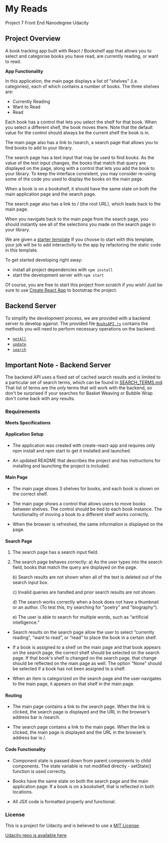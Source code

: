 # My Reads

Project 7 Front End Nanodegree Udacity

## Project Overview

A book tracking app built with React / Bookshelf app that allows you to select and categorise books you have read, are currently reading, or want to read.

**App Functionality**

In this application, the main page displays a list of "shelves" (i.e. categories), each of which contains a number of books. The three shelves are:

* Currently Reading
* Want to Read
* Read

Each book has a control that lets you select the shelf for that book. When you select a different shelf, the book moves there. Note that the default value for the control should always be the current shelf the book is in.

The main page also has a link to /search, a search page that allows you to find books to add to your library.

The search page has a text input that may be used to find books. As the value of the text input changes, the books that match that query are displayed on the page, along with a control that lets you add the book to your library. To keep the interface consistent, you may consider re-using some of the code you used to display the books on the main page.

When a book is on a bookshelf, it should have the same state on both the main application page and the search page.

The search page also has a link to / (the root URL), which leads back to the main page.

When you navigate back to the main page from the search page, you should instantly see all of the selections you made on the search page in your library.

We are given a [starter template](https://github.com/udacity/reactnd-project-myreads-starter) If you choose to start with this template, your job will be to add interactivity to the app by refactoring the static code in this template.

To get started developing right away:

* install all project dependencies with `npm install`
* start the development server with `npm start`

Of course, you are free to start this project from scratch if you wish! Just be sure to use [Create React App](https://github.com/facebookincubator/create-react-app) to bootstrap the project.

## Backend Server

To simplify the development process, we are provided with a backend server to develop against. The provided file [`BooksAPI.js`](src/BooksAPI.js) contains the methods you will need to perform necessary operations on the backend:

* [`getAll`](#getall)
* [`update`](#update)
* [`search`](#search)

## Important Note - Backend Server
The backend API uses a fixed set of cached search results and is limited to a particular set of search terms, which can be found in [SEARCH_TERMS.md](SEARCH_TERMS.md). That list of terms are the _only_ terms that will work with the backend, so don't be surprised if your searches for Basket Weaving or Bubble Wrap don't come back with any results.

### Requirements

**Meets Specifications**

#### Application Setup

* The application was created with create-react-app and requires only npm install and npm start to get it installed and launched.

* An updated README that describes the project and has instructions for installing and launching the project is included.

#### Main Page

* The main page shows 3 shelves for books, and each book is shown on the correct shelf.

* The main page shows a control that allows users to move books between shelves. The control should be tied to each book instance. The functionality of moving a book to a different shelf works correctly.

* When the browser is refreshed, the same information is displayed on the page.

#### Search Page

1. The search page has a search input field.

2. The search page behaves correctly:
    a) As the user types into the search field, books that match the query are displayed on the page.

    b) Search results are not shown when all of the text is deleted out of the search input box.

    c) Invalid queries are handled and prior search results are not shown.

    d) The search works correctly when a book does not have a thumbnail or an author. (To test this, try searching for "poetry" and "biography").

    e) The user is able to search for multiple words, such as “artificial intelligence.”

* Search results on the search page allow the user to select “currently reading”, “want to read”, or “read” to place the book in a certain shelf.

* If a book is assigned to a shelf on the main page and that book appears on the search page, the correct shelf should be selected on the search page. If that book's shelf is changed on the search page, that change should be reflected on the main page as well. The option "None" should be selected if a book has not been assigned to a shelf.

* When an item is categorized on the search page and the user navigates to the main page, it appears on that shelf in the main page.

#### Routing

* The main page contains a link to the search page. When the link is clicked, the search page is displayed and the URL in the browser’s address bar is /search.

* The search page contains a link to the main page. When the link is clicked, the main page is displayed and the URL in the browser’s address bar is /.

#### Code Functionality

* Component state is passed down from parent components to child components. The state variable is not modified directly - setState() function is used correctly.

* Books have the same state on both the search page and the main application page: If a book is on a bookshelf, that is reflected in both locations.

* All JSX code is formatted properly and functional.

### License

This is a project for Udacity and is believed to use a [MIT License](https://opensource.org/licenses/MIT).

[Udacity repo is available here](https://github.com/udacity/reactnd-project-myreads-starter)
